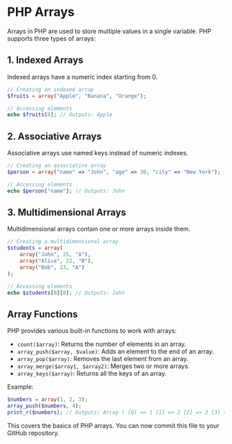 # PHP Arrays

Arrays in PHP are used to store multiple values in a single variable. PHP supports three types of arrays:

## 1. Indexed Arrays
Indexed arrays have a numeric index starting from 0.

```php
// Creating an indexed array
$fruits = array("Apple", "Banana", "Orange");

// Accessing elements
echo $fruits[0]; // Outputs: Apple
```

## 2. Associative Arrays
Associative arrays use named keys instead of numeric indexes.

```php
// Creating an associative array
$person = array("name" => "John", "age" => 30, "city" => "New York");

// Accessing elements
echo $person["name"]; // Outputs: John
```

## 3. Multidimensional Arrays
Multidimensional arrays contain one or more arrays inside them.

```php
// Creating a multidimensional array
$students = array(
    array("John", 25, "A"),
    array("Alice", 22, "B"),
    array("Bob", 23, "A")
);

// Accessing elements
echo $students[0][0]; // Outputs: John
```

## Array Functions
PHP provides various built-in functions to work with arrays:

- `count($array)`: Returns the number of elements in an array.
- `array_push($array, $value)`: Adds an element to the end of an array.
- `array_pop($array)`: Removes the last element from an array.
- `array_merge($array1, $array2)`: Merges two or more arrays.
- `array_keys($array)`: Returns all the keys of an array.

Example:

```php
$numbers = array(1, 2, 3);
array_push($numbers, 4);
print_r($numbers); // Outputs: Array ( [0] => 1 [1] => 2 [2] => 3 [3] => 4 )
```

This covers the basics of PHP arrays. You can now commit this file to your GitHub repository.

